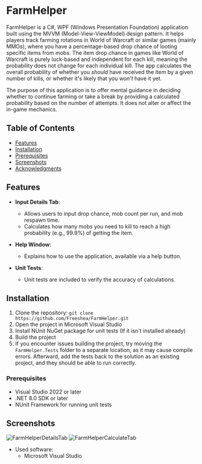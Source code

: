 # FarmHelper
FarmHelper is a C#, WPF (Windows Presentation Foundation) application built using the MVVM (Model-View-ViewModel) design pattern. It helps players track farming rotations in World of Warcraft or similar games (mainly MMOs), where you have a percentage-based drop chance of looting specific items from mobs. 
The item drop chance in games like World of Warcraft is purely luck-based and independent for each kill, meaning the probability does not change for each individual kill. The app calculates the overall probability of whether you *should* have received the item by a given number of kills, or whether it's likely that you *won't* have it yet. 

The purpose of this application is to offer mental guidance in deciding whether to continue farming or take a break by providing a calculated probability based on the number of attempts. It does not alter or affect the in-game mechanics.


## Table of Contents
- [Features](#features)
- [Installation](#installation)
- [Prerequisites](#prerequisites)
- [Screenshots](#screenshots)
- [Acknowledgments](#acknowledgments)

## Features
- **Input Details Tab**: 
  - Allows users to input drop chance, mob count per run, and mob respawn time.
  - Calculates how many mobs you need to kill to reach a high probability (e.g., 99.9%) of getting the item.

- **Help Window**: 
  - Explains how to use the application, available via a help button.

- **Unit Tests**: 
  - Unit tests are included to verify the accuracy of calculations.

## Installation
1. Clone the repository: `git clone https://github.com/Freeshea/FarmHelper.git`
2. Open the project in Microsoft Visual Studio
3. Install NUnit NuGet package for unit tests (If it isn't installed already)
4. Build the project
5. If you encounter issues building the project, try moving the `FarmHelper.Tests` folder to a separate location, as it may cause compile errors. Afterward, add the tests back to the solution as an existing project, and they should be able to run correctly.

### Prerequisites
- Visual Studio 2022 or later
- .NET 8.0 SDK or later
- NUnit Framework for running unit tests

## Screenshots
<img src="(https://github.com/user-attachments/assets/570903d6-61ad-46b3-bae8-50996e5b67f4)" alt="FarmHelperDetailsTab"/>
<img src="(https://github.com/user-attachments/assets/c5bc6d22-8ec9-4fc0-afc0-1aaccc318bf7)" alt="FarmHelperCalculateTab"/>

- Used software:
  - Microsoft Visual Studio
